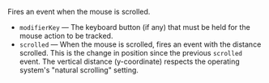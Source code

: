 Fires an event when the mouse is scrolled. 

   - `modifierKey` — The keyboard button (if any) that must be held for the mouse action to be tracked. 
   - `scrolled` — When the mouse is scrolled, fires an event with the distance scrolled. This is the change in position since the previous `scrolled` event. The vertical distance (y-coordinate) respects the operating system's "natural scrolling" setting. 
